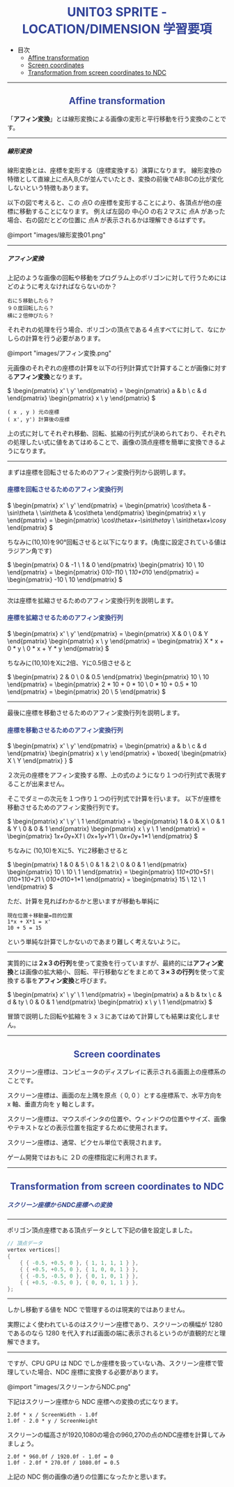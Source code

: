 <!--
    UNIT02 SPRITE 学習要項.md

    <div style="text-align: center;"></div>

    <span style="color:#994433;border: 1px red solid; padding: 2px;font-size:100%;font-weight: bold;"></span>

    <a href="https://github.com/KhronosGroup/Vulkan-ValidationLayers" class="Link--external">オープンソース</a>

    * [検証レイヤーとは](#01_)
    ## <span style="color:#334488;">検証レイヤーとは</span><a name="01_"></a>
-->

# <div style="text-align: center;"><span style="color:#334499; font-size:100%; font-weight: bold; ">UNIT03 SPRITE - LOCATION/DIMENSION 学習要項</span></div>

* 目次
    * [Affine transformation](#01_)
    * [Screen coordinates](#02_)
    * [Transformation from screen coordinates to NDC](#03_)

---

## <div style="text-align: center;"><span style="color:#334499; font-size:100%; font-weight: bold; ">Affine transformation</span></div><a name="01_"></a>

「**アフィン変換**」とは線形変換による画像の変形と平行移動を行う変換のことです。

---

##### 線形変換

線形変換とは、座標を変形する（座標変換する）演算になります。
線形変換の特徴として直線上に点A,B,Cが並んでいたとき、変換の前後でAB:BCの比が変化しないという特徴もあります。

以下の図で考えると、この 点O の座標を変形することにより、各頂点が他の座標に移動することになります。
例えば左図の 中心O の右２マスに 点A があった場合、右の図だとどの位置に 点A が表示されるかは理解できるはずです。

@import "images/線形変換01.png"

---

##### アフィン変換

上記のような画像の回転や移動をプログラム上のポリゴンに対して行うためにはどのように考えなければならないのか？

    右に５移動したら？
    ９０度回転したら？
    横に２倍伸びたら？

それぞれの処理を行う場合、ポリゴンの頂点である４点すべてに対して、なにかしらの計算を行う必要があります。

@import "images/アフィン変換.png"

元画像のそれぞれの座標の計算を以下の行列計算式で計算することが画像に対する**アフィン変換**となります。

$
\begin{pmatrix} x' \\ y' \end{pmatrix} =
\begin{pmatrix} a & b \\ c & d \end{pmatrix}
\begin{pmatrix} x \\ y \end{pmatrix}
$

    ( x , y ) 元の座標
    ( x', y') 計算後の座標

上の式に対してそれぞれ移動、回転、拡縮の行列式が決められており、それぞれの処理したい式に値をあてはめることで、画像の頂点座標を簡単に変換できるようになります。

---

まずは座標を回転させるためのアフィン変換行列から説明します。

#### <span style="color:#334488;">座標を回転させるためのアフィン変換行列</span>

$
\begin{pmatrix} x' \\ y' \end{pmatrix} =
\begin{pmatrix} \cos\theta & -\sin\theta \\ 
\sin\theta & \cos\theta \end{pmatrix}
\begin{pmatrix} x \\ y \end{pmatrix} =
\begin{pmatrix} \cos\theta*x+-\sin\theta*y \\ \sin\theta*x+\cos*y \end{pmatrix}
$

ちなみに(10,10)を90°回転させると以下になります。(角度に設定されている値はラジアン角です)

$
\begin{pmatrix} 0 & -1 \\ 1 & 0 \end{pmatrix}
\begin{pmatrix} 10 \\ 10 \end{pmatrix} =
\begin{pmatrix} 0*10-1*10 \\ 1*10+0*10 \end{pmatrix} =
\begin{pmatrix} -10 \\ 10 \end{pmatrix}
$

---

次は座標を拡縮させるためのアフィン変換行列を説明します。

#### <span style="color:#334488;">座標を拡縮させるためのアフィン変換行列</span>

$
\begin{pmatrix} x' \\ y' \end{pmatrix} =
\begin{pmatrix} X & 0 \\ 0 & Y \end{pmatrix}
\begin{pmatrix} x \\ y \end{pmatrix} =
\begin{pmatrix} X * x + 0 * y \\ 0 * x + Y * y \end{pmatrix}
$

ちなみに(10,10)をXに2倍、Yに0.5倍させると

$
\begin{pmatrix} 2 & 0 \\ 0 & 0.5 \end{pmatrix}
\begin{pmatrix} 10 \\ 10 \end{pmatrix} =
\begin{pmatrix} 2 * 10 + 0 * 10 \\ 0 * 10 + 0.5 * 10 \end{pmatrix} =
\begin{pmatrix} 20 \\ 5 \end{pmatrix}
$

---

最後に座標を移動させるためのアフィン変換行列を説明します。

#### <span style="color:#334488;">座標を移動させるためのアフィン変換行列</span>

$
\begin{pmatrix} x' \\ y' \end{pmatrix} =
\begin{pmatrix} a & b \\ c & d \end{pmatrix}
\begin{pmatrix} x \\ y \end{pmatrix} +
\boxed{
\begin{pmatrix} X \\ Y \end{pmatrix}
}
$

２次元の座標をアフィン変換する際、上の式のようになり１つの行列式で表現することが出来ません。

そこでダミーの次元を１つ作り１つの行列式で計算を行います。
以下が座標を移動させるためのアフィン変換行列です。

$
\begin{pmatrix} x' \\ y' \\ 1 \end{pmatrix} =
\begin{pmatrix} 1 & 0 & X \\ 0 & 1 & Y \\ 0 & 0 & 1 \end{pmatrix}
\begin{pmatrix} x \\ y \\ 1 \end{pmatrix} =
\begin{pmatrix} 1*x+0*y+X*1 \\ 0*x+1*y+Y*1 \\ 0*x+0*y+1*1 \end{pmatrix}
$

ちなみに (10,10)をXに5、Yに2移動させると

$
\begin{pmatrix} 1 & 0 & 5 \\ 0 & 1 & 2 \\ 0 & 0 & 1 \end{pmatrix}
\begin{pmatrix} 10 \\ 10 \\ 1 \end{pmatrix} =
\begin{pmatrix} 1*10+0*10+5*1 \\ 0*10+1*10+2*1 \\ 0*10+0*10+1*1 \end{pmatrix} =
\begin{pmatrix} 15 \\ 12 \\ 1 \end{pmatrix}
$

ただ、計算を見ればわかるかと思いますが移動も単純に

    現在位置＋移動量=目的位置
    1*x + X*1 = x'
    10 + 5 = 15

という単純な計算でしかないのであまり難しく考えないように。

---

実質的には**２x３の行列**を使って変換を行っていますが、最終的には**アフィン変換**とは画像の拡大縮小、回転、平行移動などをまとめて**３×３の行列**を使って変換する事を**アフィン変換**と呼びます。

$
\begin{pmatrix} x' \\ y' \\ 1 \end{pmatrix} =
\begin{pmatrix} a & b & tx \\ c & d & ty \\ 0 & 0 & 1 \end{pmatrix}
\begin{pmatrix} x \\ y \\ 1 \end{pmatrix}
$

冒頭で説明した回転や拡縮を３ｘ３にあてはめて計算しても結果は変化しません。

---

## <div style="text-align: center;"><span style="color:#334499; font-size:100%; font-weight: bold; ">Screen coordinates</span></div><a name="02_"></a>

スクリーン座標は、コンピュータのディスプレイに表示される画面上の座標系のことです。

スクリーン座標は、画面の左上隅を原点（ 0, 0 ）とする座標系で、水平方向を x 軸、垂直方向を y 軸とします。

スクリーン座標は、マウスポインタの位置や、ウィンドウの位置やサイズ、画像やテキストなどの表示位置を指定するために使用されます。

スクリーン座標は、通常、ピクセル単位で表現されます。

ゲーム開発ではおもに ２D の座標指定に利用されます。

---

## <div style="text-align: center;"><span style="color:#334499; font-size:100%; font-weight: bold; ">Transformation from screen coordinates to NDC</span></div><a name="03_"></a>

##### <span style="color:#334488;">スクリーン座標からNDC座標への変換</span>

---

ポリゴン頂点座標である頂点データとして下記の値を設定しました。

```cpp
// 頂点データ
vertex vertices[]
{
    { { -0.5, +0.5, 0 }, { 1, 1, 1, 1 } },
    { { +0.5, +0.5, 0 }, { 1, 0, 0, 1 } },
    { { -0.5, -0.5, 0 }, { 0, 1, 0, 1 } },
    { { +0.5, -0.5, 0 }, { 0, 0, 1, 1 } },
};
```

---

しかし移動する値を NDC で管理するのは現実的ではありません。

実際によく使われているのはスクリーン座標であり、スクリーンの横幅が 1280 であるのなら 1280 を代入すれば画面の端に表示されるというのが直観的だと理解できます。

---

ですが、CPU GPU は NDC でしか座標を扱っていない為、スクリーン座標で管理していた場合、NDC 座標に変換する必要があります。

@import "images/スクリーンからNDC.png"

下記はスクリーン座標から NDC 座標への変換の式になります。

    2.0f * x / ScreenWidth - 1.0f
    1.0f - 2.0 * y / ScreenHeight

スクリーンの幅高さが1920,1080の場合の960,270の点のNDC座標を計算してみましょう。

    2.0f * 960.0f / 1920.0f - 1.0f = 0
    1.0f - 2.0f * 270.0f / 1080.0f = 0.5

上記の NDC 側の画像の通りの位置になったかと思います。

